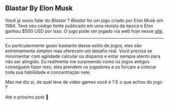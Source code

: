 ## Blastar By Elon Musk

Você já ouviu falar do _Blastar_ ? _Blastar_ foi um jogo criado por Elon Musk em 1984. Teve seu código fonte publicado em uma revista da época e Elon ganhou $500 USD por isso.
O jogo pode ser jogado via web hoje nesse [site](https://blastar-1984.appspot.com).

---

Eu particularmente gosto bastante desse estilo de jogos, eles são extremamente simples mas oferecem um desafio real. Você precisa se movimentar com agilidade calcular os disparos e estar sempre atento para não ser atingido.
Eu realmente me surpreendo como os jogos antigos conseguem fazer isso, eles prendem os jogadores e os forçam a colocar toda sua habilidade e concentração nele.

Mas me diz aí, de qual leva de video games você é ? E o que achou do jogo ?

Até o próximo post 👋
